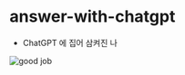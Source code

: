 # answer-with-chatgpt

- ChatGPT 에 집어 삼켜진 나

![good job](https://user-images.githubusercontent.com/886706/218420082-dd569166-a5d6-46f1-ac82-a70606b1728e.gif)